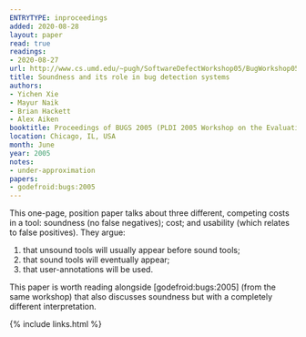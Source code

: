 ```yaml
---
ENTRYTYPE: inproceedings
added: 2020-08-28
layout: paper
read: true
readings:
- 2020-08-27
url: http://www.cs.umd.edu/~pugh/SoftwareDefectWorkshop05/BugWorkshop05.pdf
title: Soundness and its role in bug detection systems
authors:
- Yichen Xie
- Mayur Naik
- Brian Hackett
- Alex Aiken
booktitle: Proceedings of BUGS 2005 (PLDI 2005 Workshop on the Evaluation of Software Defect Detection Tools)
location: Chicago, IL, USA
month: June
year: 2005
notes:
- under-approximation
papers:
- godefroid:bugs:2005
---
```


This one-page, position paper talks about three different, competing costs in
a tool: soundness (no false negatives); cost; and usability (which relates to
false positives).  They argue:

1. that unsound tools will usually appear before sound tools;
2. that sound tools will eventually appear;
3. that user-annotations will be used.

This paper is worth reading alongside [godefroid:bugs:2005] (from the same
workshop) that also discusses soundness but with a completely different
interpretation.

{% include links.html %}
